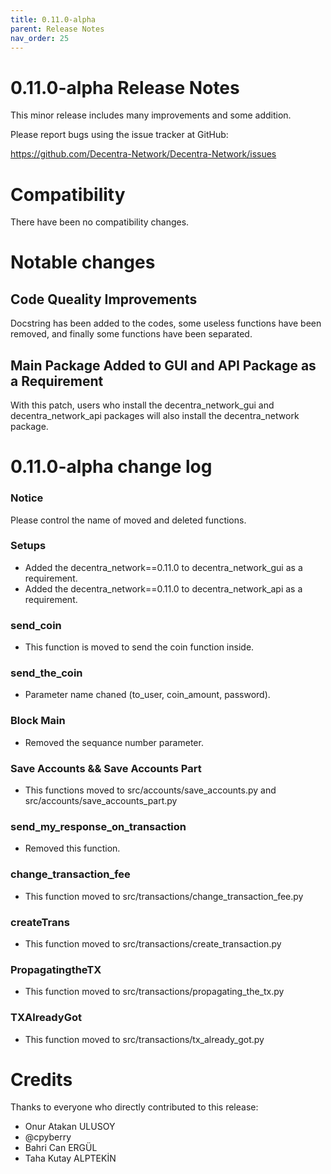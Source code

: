 ```yaml
---
title: 0.11.0-alpha
parent: Release Notes
nav_order: 25
---
```


# 0.11.0-alpha Release Notes

This minor release includes many improvements and some addition.

Please report bugs using the issue tracker at GitHub:

<https://github.com/Decentra-Network/Decentra-Network/issues>

# Compatibility

There have been no compatibility changes.

# Notable changes

## Code Queality Improvements

Docstring has been added to the codes, some useless functions have been removed,
and finally some functions have been separated.

## Main Package Added to GUI and API Package as a Requirement

With this patch, users who install the decentra_network_gui and decentra_network_api
packages will also install the decentra_network package.

# 0.11.0-alpha change log

### Notice

Please control the name of moved and deleted functions.

### Setups

- Added the decentra_network==0.11.0 to decentra_network_gui as a requirement.
- Added the decentra_network==0.11.0 to decentra_network_api as a requirement.

### send_coin

- This function is moved to send the coin function inside.

### send_the_coin

- Parameter name chaned (to_user, coin_amount, password).

### Block Main

- Removed the sequance number parameter.

### Save Accounts && Save Accounts Part

- This functions moved to src/accounts/save_accounts.py and src/accounts/save_accounts_part.py

### send_my_response_on_transaction

- Removed this function.

### change_transaction_fee

- This function moved to src/transactions/change_transaction_fee.py

### createTrans

- This function moved to src/transactions/create_transaction.py

### PropagatingtheTX

- This function moved to src/transactions/propagating_the_tx.py

### TXAlreadyGot

- This function moved to src/transactions/tx_already_got.py

# Credits

Thanks to everyone who directly contributed to this release:

- Onur Atakan ULUSOY
- @cpyberry
- Bahri Can ERGÜL
- Taha Kutay ALPTEKİN
